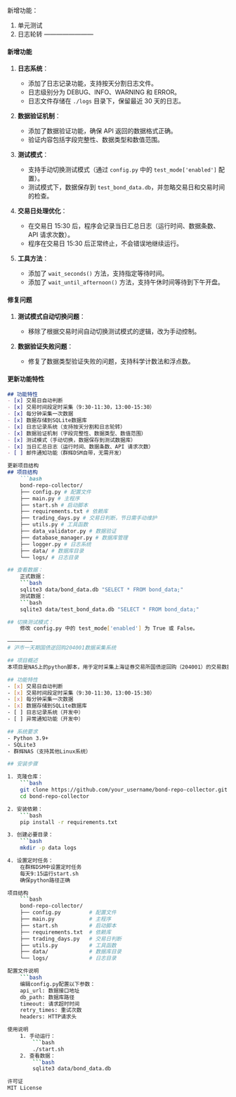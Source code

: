 新增功能：
1. 单元测试
2. 日志轮转
————————
#### 新增功能
1. **日志系统**：
   - 添加了日志记录功能，支持按天分割日志文件。
   - 日志级别分为 DEBUG、INFO、WARNING 和 ERROR。
   - 日志文件存储在 `./logs` 目录下，保留最近 30 天的日志。

2. **数据验证机制**：
   - 添加了数据验证功能，确保 API 返回的数据格式正确。
   - 验证内容包括字段完整性、数据类型和数值范围。

3. **测试模式**：
   - 支持手动切换测试模式（通过 `config.py` 中的 `test_mode['enabled']` 配置）。
   - 测试模式下，数据保存到 `test_bond_data.db`，并忽略交易日和交易时间的检查。

4. **交易日处理优化**：
   - 在交易日 15:30 后，程序会记录当日汇总日志（运行时间、数据条数、API 请求次数）。
   - 程序在交易日 15:30 后正常终止，不会错误地继续运行。

5. **工具方法**：
   - 添加了 `wait_seconds()` 方法，支持指定等待时间。
   - 添加了 `wait_until_afternoon()` 方法，支持午休时间等待到下午开盘。

#### 修复问题
1. **测试模式自动切换问题**：
   - 移除了根据交易时间自动切换测试模式的逻辑，改为手动控制。

2. **数据验证失败问题**：
   - 修复了数据类型验证失败的问题，支持科学计数法和浮点数。

#### 更新功能特性
```markdown
## 功能特性
- [x] 交易日自动判断
- [x] 交易时间段定时采集（9:30-11:30，13:00-15:30）
- [x] 每分钟采集一次数据
- [x] 数据存储到SQLite数据库
- [x] 日志记录系统（支持按天分割和日志轮转）
- [x] 数据验证机制（字段完整性、数据类型、数值范围）
- [x] 测试模式（手动切换，数据保存到测试数据库）
- [x] 当日汇总日志（运行时间、数据条数、API 请求次数）
- [ ] 邮件通知功能（群辉DSM自带，无需开发）

更新项目结构
## 项目结构
    ```bash
    bond-repo-collector/
    ├── config.py # 配置文件
    ├── main.py # 主程序
    ├── start.sh # 启动脚本
    ├── requirements.txt # 依赖库
    ├── trading_days.py # 交易日判断，节日需手动维护
    ├── utils.py # 工具函数
    ├── data_validator.py # 数据验证
    ├── database_manager.py # 数据库管理
    ├── logger.py # 日志系统
    ├── data/ # 数据库目录
    └── logs/ # 日志目录

## 查看数据：
    正式数据：
    ```bash
    sqlite3 data/bond_data.db "SELECT * FROM bond_data;"
    测试数据：
    ```bash
    sqlite3 data/test_bond_data.db "SELECT * FROM bond_data;"

## 切换测试模式：
    修改 config.py 中的 test_mode['enabled'] 为 True 或 False。

————————
# 沪市一天期国债逆回购204001数据采集系统

## 项目概述
本项目是NAS上的python脚本，用于定时采集上海证券交易所国债逆回购（204001）的交易数据（计划持续1年，共67500条数据），并将数据存储到SQLite数据库中，为后续分析提供数据支持。API接口用免费的新浪财经接口，请求间隔60s。

## 功能特性
- [x] 交易日自动判断
- [x] 交易时间段定时采集（9:30-11:30，13:00-15:30）
- [x] 每分钟采集一次数据
- [x] 数据存储到SQLite数据库
- [ ] 日志记录系统（开发中）
- [ ] 异常通知功能（开发中）

## 系统要求
- Python 3.9+
- SQLite3
- 群辉NAS（支持其他Linux系统）

## 安装步骤

1. 克隆仓库：
    ```bash
    git clone https://github.com/your_username/bond-repo-collector.git
    cd bond-repo-collector

2. 安装依赖：
    ```bash
    pip install -r requirements.txt

3. 创建必要目录：
    ```bash
    mkdir -p data logs

4. 设置定时任务：
    在群辉DSM中设置定时任务
    每天9:15运行start.sh
    确保python路径正确

项目结构
    ```bash
    bond-repo-collector/
    ├── config.py         # 配置文件
    ├── main.py           # 主程序
    ├── start.sh          # 启动脚本
    ├── requirements.txt  # 依赖库
    ├── trading_days.py   # 交易日判断
    ├── utils.py          # 工具函数
    ├── data/             # 数据库目录
    └── logs/             # 日志目录

配置文件说明
    ```bash
    编辑config.py配置以下参数：
    api_url: 数据接口地址
    db_path: 数据库路径
    timeout: 请求超时时间
    retry_times: 重试次数
    headers: HTTP请求头

使用说明
    1. 手动运行：
        ```bash
        ./start.sh
    2. 查看数据：
        ```bash
        sqlite3 data/bond_data.db

许可证
MIT License